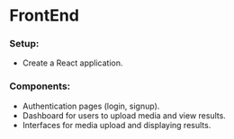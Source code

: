 # FrontEnd

### Setup:

- Create a React application.

### Components:

- Authentication pages (login, signup).
- Dashboard for users to upload media and view results.
- Interfaces for media upload and displaying results.

